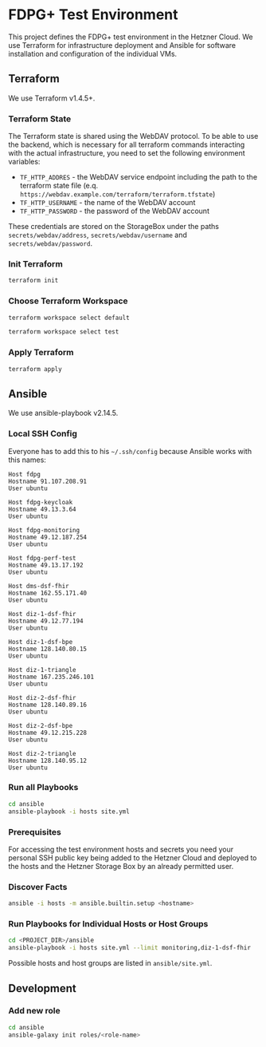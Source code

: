 # FDPG+ Test Environment

This project defines the FDPG+ test environment in the Hetzner Cloud. We use Terraform for infrastructure deployment and Ansible for software installation and configuration of the individual VMs.

## Terraform

We use Terraform v1.4.5+.

### Terraform State

The Terraform state is shared using the WebDAV protocol. To be able to use the backend, which is necessary for all terraform commands interacting with the actual infrastructure, you need to set the following environment variables:

* `TF_HTTP_ADDRES` - the WebDAV service endpoint including the path to the terraform state file (e.q. `https://webdav.example.com/terraform/terraform.tfstate`)
* `TF_HTTP_USERNAME` - the name of the WebDAV account
* `TF_HTTP_PASSWORD` - the password of the WebDAV account

These credentials are stored on the StorageBox under the paths `secrets/webdav/address`, `secrets/webdav/username` and `secrets/webdav/password`.

### Init Terraform

```sh
terraform init
```


### Choose Terraform Workspace

```sh
terraform workspace select default
```

```sh
terraform workspace select test
```

### Apply Terraform

```sh
terraform apply
```

## Ansible

We use ansible-playbook v2.14.5.

### Local SSH Config

Everyone has to add this to his `~/.ssh/config` because Ansible works with this names:

```text
Host fdpg
Hostname 91.107.208.91
User ubuntu

Host fdpg-keycloak
Hostname 49.13.3.64
User ubuntu

Host fdpg-monitoring
Hostname 49.12.187.254
User ubuntu

Host fdpg-perf-test
Hostname 49.13.17.192
User ubuntu

Host dms-dsf-fhir
Hostname 162.55.171.40
User ubuntu

Host diz-1-dsf-fhir
Hostname 49.12.77.194
User ubuntu

Host diz-1-dsf-bpe
Hostname 128.140.80.15
User ubuntu

Host diz-1-triangle
Hostname 167.235.246.101
User ubuntu

Host diz-2-dsf-fhir
Hostname 128.140.89.16
User ubuntu

Host diz-2-dsf-bpe
Hostname 49.12.215.228
User ubuntu

Host diz-2-triangle
Hostname 128.140.95.12
User ubuntu
```

### Run all Playbooks

```sh
cd ansible
ansible-playbook -i hosts site.yml
```

### Prerequisites

For accessing the test environment hosts and secrets you need your personal SSH public key being added to the Hetzner Cloud and deployed to the hosts and the Hetzner Storage Box by an already permitted user.

### Discover Facts

```sh
ansible -i hosts -m ansible.builtin.setup <hostname>
```

### Run Playbooks for Individual Hosts or Host Groups

```sh
cd <PROJECT_DIR>/ansible
ansible-playbook -i hosts site.yml --limit monitoring,diz-1-dsf-fhir
```
Possible hosts and host groups are listed in `ansible/site.yml`.

## Development

### Add new role

```sh
cd ansible
ansible-galaxy init roles/<role-name>
```
